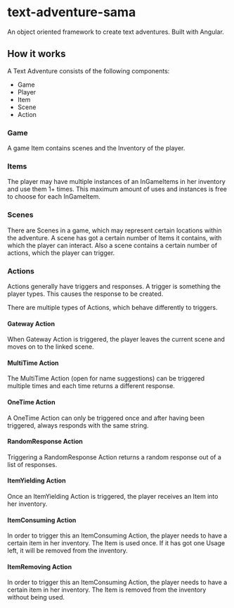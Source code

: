 # text-adventure-sama #

An object oriented framework to create text adventures. Built with Angular.

## How it works ##

A Text Adventure consists of the following components:

- Game
- Player
- Item
- Scene
- Action

### Game ###

A game Item contains scenes and the Inventory of the player.

### Items ###

The player may have multiple instances of an InGameItems in her inventory and use them 1+ times.
This maximum amount of uses and instances is free to choose for each InGameItem.

### Scenes ###

There are Scenes in a game, which may represent certain locations within the adventure.
A scene has got a certain number of Items it contains, with which the player can interact.
Also a scene contains a certain number of actions, which the player can trigger.

### Actions ###

Actions generally have triggers and responses. A trigger is something the player types.
This causes the response to be created.

There are multiple types of Actions, which behave differently to triggers.

#### Gateway Action ####

When Gateway Action is triggered, the player leaves the current scene and moves on to the linked scene.

#### MultiTime Action ####

The MultiTime Action (open for name suggestions) can be triggered multiple times and each time returns a different response.

#### OneTime Action ####

A OneTime Action can only be triggered once and after having been triggered, always responds with the same string.

#### RandomResponse Action ####

Triggering a RandomResponse Action returns a random response out of a list of responses.

#### ItemYielding Action ####

Once an ItemYielding Action is triggered, the player receives an Item into her inventory.

#### ItemConsuming Action ####

In order to trigger this an ItemConsuming Action, the player needs to have a certain item in her inventory.
The Item is used once. If it has got one Usage left, it will be removed from the inventory.

#### ItemRemoving Action ####

In order to trigger this an ItemConsuming Action, the player needs to have a certain item in her inventory.
The Item is removed from the inventory without being used.
